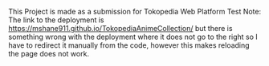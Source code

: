 This Project is made as a submission for Tokopedia Web Platform Test
Note: The link to the deployment is https://mshane911.github.io/TokopediaAnimeCollection/ but there is something wrong with the deployment where it does not go to the right so I have to redirect it manually from the code, however this makes reloading the page does not work.
